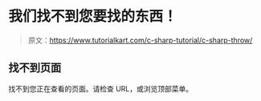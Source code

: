 # 我们找不到您要找的东西！

> 原文：<https://www.tutorialkart.com/c-sharp-tutorial/c-sharp-throw/>

## 找不到页面

找不到您正在查看的页面。请检查 URL，或浏览顶部菜单。